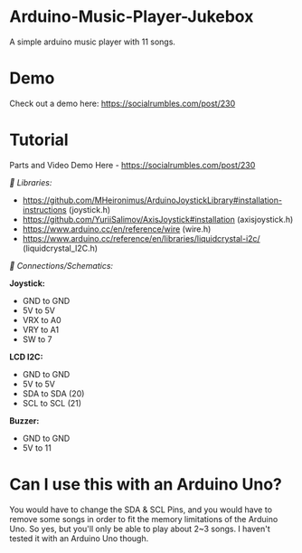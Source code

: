 # Arduino-Music-Player-Jukebox
A simple arduino music player with 11 songs.

# Demo
Check out a demo here: https://socialrumbles.com/post/230

# Tutorial
Parts and Video Demo Here - https://socialrumbles.com/post/230

_📙 Libraries:_ 
- https://github.com/MHeironimus/ArduinoJoystickLibrary#installation-instructions (joystick.h)
- https://github.com/YuriiSalimov/AxisJoystick#installation (axisjoystick.h)
- https://www.arduino.cc/en/reference/wire (wire.h)
- https://www.arduino.cc/reference/en/libraries/liquidcrystal-i2c/ (liquidcrystal_I2C.h)

_🔗 Connections/Schematics:_

**Joystick:**
- GND to GND
- 5V to 5V
- VRX to A0
- VRY to A1
- SW to 7


**LCD I2C:**
- GND to GND
- 5V to 5V
- SDA to SDA (20)
- SCL to SCL (21)


**Buzzer:**
- GND to GND
- 5V to 11

# Can I use this with an Arduino Uno?
You would have to change the SDA & SCL Pins, and you would have to remove some songs in order to fit the memory limitations of the Arduino Uno. So yes, but you'll only be able to play about 2~3 songs. I haven't tested it with an Arduino Uno though.
